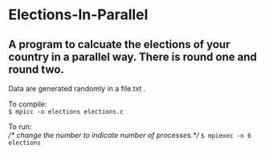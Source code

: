 # Elections-In-Parallel
<h2>A program to calcuate the elections of your country in a parallel way.
There is round one and round two.</h2>


Data are generated randomly in a file.txt .<br>



To compile:<br>
 <code>$ mpicc -o elections elections.c</code>

To run:<br> <em>/* change the number to indicate number of processes.*/</em>
 <code>$ mpiexec -n 6 elections</code>
